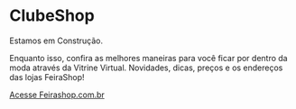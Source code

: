 # ClubeShop

Estamos em Construção.

Enquanto isso, confira as melhores maneiras para você ficar por dentro da moda através da Vitrine Virtual. Novidades, dicas, preços e os endereços das lojas FeiraShop!

[Acesse Feirashop.com.br](https://feirashop.com.br/)